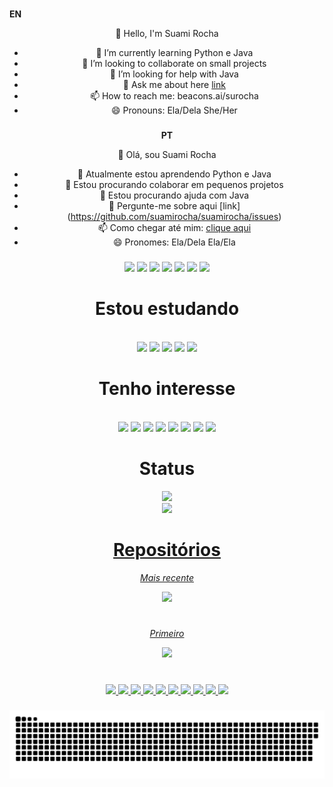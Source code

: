 ###
<b>EN</b><center>👋 Hello, I'm Suami Rocha
- 🌱 I’m currently learning Python e Java
- 👯 I’m looking to collaborate on small projects
- 🤔 I’m looking for help with Java
- 💬 Ask me about here [link](https://github.com/suamirocha/suamirocha/issues)
- 📫 How to reach me: beacons.ai/surocha
- 😄 Pronouns: Ela/Dela She/Her
###
<b>PT</b><center>
 👋 Olá, sou Suami Rocha
- 🌱 Atualmente estou aprendendo Python e Java
- 👯 Estou procurando colaborar em pequenos projetos
- 🤔 Estou procurando ajuda com Java
- 💬 Pergunte-me sobre aqui [link] (https://github.com/suamirocha/suamirocha/issues)
- 📫 Como chegar até mim: [clique aqui](https://beacons.ai/surocha/home)
- 😄 Pronomes: Ela/Dela Ela/Ela

###


<div align=""> 
  <a href="https://instagram.com/suamisz" target="_blank"><img src="https://img.shields.io/badge/-Instagram-%23E4405F?style=for-the-badge&logo=instagram&logoColor=white" target="_blank"></a>
  <a href="https://tiktok.com/suamisz" target="_blank"><img src="https://img.shields.io/badge/TikTok-000000?style=for-the-badge&logo=tiktok&logoColor=white" target="_blank"></a>
  <a href="https://www.twitch.tv/suamirocha" target="_blank"><img src="https://img.shields.io/badge/Twitch-9146FF?style=for-the-badge&logo=twitch&logoColor=white" target="_blank"></a> 
 <a href="https://discord.gg/suamisz#5008" target="_blank"><img src="https://img.shields.io/badge/Discord-7289DA?style=for-the-badge&logo=discord&logoColor=white" target="_blank"></a> 
  <a href = "mailto:suamirochati@gmail.com"><img src="https://img.shields.io/badge/-Gmail-%23333?style=for-the-badge&logo=gmail&logoColor=white" target="_blank"></a>
  <a href="https://www.linkedin.com/in/suamievelin" target="_blank"><img src="https://img.shields.io/badge/-LinkedIn-%230077B5?style=for-the-badge&logo=linkedin&logoColor=white" target="_blank"></a> 
  <a href="https://codepen.io/suamirocha" target="_blank"><img src="https://img.shields.io/badge/Codepen-000000?style=for-the-badge&logo=codepen&logoColor=white" target="_blank"></a>
 <a href="https://www.hackerrank.com/suamirochati" target="_blank"><https://img.shields.io/badge/-Hackerrank-2EC866?style=for-the-badge&logo=HackerRank&logoColor=white></a>
 <a href="https://dev.to/suamirocha" target="_blank"><https://img.shields.io/badge/dev.to-0A0A0A?style=for-the-badge&logo=devdotto&logoColor=white></a>
</div>

###


# Estou estudando
<div style="display: inline_block"><br>
  <img src="https://img.shields.io/badge/Java-ED8B00?style=for-the-badge&logo=java&logoColor=white">
  <img src="https://img.shields.io/badge/Python-14354C?style=for-the-badge&logo=python&logoColor=white">
  <img src="https://img.shields.io/badge/HTML5-E34F26?style=for-the-badge&logo=html5&logoColor=white">
  <img src="https://img.shields.io/badge/CSS3-1572B6?style=for-the-badge&logo=css3&logoColor=white">
  <img src="https://img.shields.io/badge/C%2B%2B-00599C?style=for-the-badge&logo=c%2B%2B&logoColor=white">
</div>

###


# Tenho interesse
<div style="display: inline_block"><br>
  <img src="https://img.shields.io/badge/JavaScript-F7DF1E?style=for-the-badge&logo=javascript&logoColor=black">
  <img src="https://img.shields.io/badge/React_Native-20232A?style=for-the-badge&logo=react&logoColor=61DAFB">
  <img src="https://img.shields.io/badge/React-20232A?style=for-the-badge&logo=react&logoColor=61DAFB">
  <img src="https://img.shields.io/badge/Django-092E20?style=for-the-badge&logo=django&logoColor=white">
  <img src="https://img.shields.io/badge/TypeScript-007ACC?style=for-the-badge&logo=typescript&logoColor=white">
  <img src="https://img.shields.io/badge/AngularJS-E23237?style=for-the-badge&logo=angularjs&logoColor=white">
  <img src="https://img.shields.io/badge/Ruby_on_Rails-CC0000?style=for-the-badge&logo=ruby-on-rails&logoColor=white">
  <img src="https://img.shields.io/badge/Vue.js-35495E?style=for-the-badge&logo=vue.js&logoColor=4FC08D">
</div>

###
# Status
<div align="center">
  <a href="https://github.com/suamirocha">
  <img height="150em" src="https://github-readme-stats.vercel.app/api?username=suamirocha&show_icons=true&theme=jolly&include_all_commits=true&count_private=true"/>
 <div align="center">
   <a href="https://github.com/suamirocha">
   <img height="150em" src="https://github-readme-stats.vercel.app/api/top-langs/?username=suamirocha&langs_count=10&theme=jolly"/>
     </div>


###
   
# Repositórios

_Mais recente_  
<div>   
<a href="https://github.com/suamirocha">
<img height="150em" src="https://github-readme-stats.vercel.app/api/pin/?username=suamirocha&repo=Quebec-JAVA-Intellij-teste&theme=jolly"/>
</div>

#

_Primeiro_
<div>
<a href="https://github.com/suamirocha">
<img height="130em" src="https://github-readme-stats.vercel.app/api/pin/?username=suamirocha&repo=Rocketseat_Maratona_Explorer_3&theme=jolly"/>
</div>

###


<div style="display: inline_block"><br>
  <img src="https://img.shields.io/badge/Python-14354C?style=for-the-badge&logo=python&logoColor=white">
  <img src="https://img.shields.io/badge/HTML5-E34F26?style=for-the-badge&logo=html5&logoColor=white">
  <img src="https://img.shields.io/badge/CSS3-1572B6?style=for-the-badge&logo=css3&logoColor=white">
  <img src="https://img.shields.io/badge/JavaScript-F7DF1E?style=for-the-badge&logo=javascript&logoColor=black">
  <img src="https://img.shields.io/badge/C%2B%2B-00599C?style=for-the-badge&logo=c%2B%2B&logoColor=white">
  <img src="https://img.shields.io/badge/Java-ED8B00?style=for-the-badge&logo=java&logoColor=white">
  <img src="https://img.shields.io/badge/React_Native-20232A?style=for-the-badge&logo=react&logoColor=61DAFB">
  <img src="https://img.shields.io/badge/React-20232A?style=for-the-badge&logo=react&logoColor=61DAFB">
  <img src="https://img.shields.io/badge/Django-092E20?style=for-the-badge&logo=django&logoColor=white">
  <img src="https://img.shields.io/badge/TypeScript-007ACC?style=for-the-badge&logo=typescript&logoColor=white">
</div>
  
###
 
 ![Snake animation](https://github.com/suamirocha/suamirocha/blob/output/github-contribution-grid-snake.svg)
 
</div>
